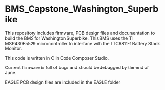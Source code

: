 # BMS_Capstone_Washington_Superbike
This repository includes firmware, PCB design files and documentation to build the BMS for Washington Superbike. This BMS uses the TI MSP430F5529 microcontroller to interface with the LTC6811-1 Battery Stack Monitor. 

This code is written in C in Code Composer Studio. 

Current firmware is full of bugs and should be debugged by the end of June.

EAGLE PCB design files are included in the EAGLE folder
